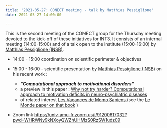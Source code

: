```yaml
---
title: '2021-05-27: CONECT meeting - talk by Matthias Pessiglione'
date: 2021-05-27 14:00:00

---
```


This is the second meeting of the CONECT group for the Thursday meeting devoted to the kick-off of these initiatives for INT3. It consists of an internal meeting (14:00-15:00) and of a talk open to the institute (15:00-16:00) by [Matthias Pessiglione (INSB)](https://insb.cnrs.fr/fr/personne/mathias-pessiglione).

<!--more-->


* 14:00 - 15:00  coordination on scientific perimeter & objectives

* 15:00 - 16:00 - scientific presentation by [Matthias Pessiglione (INSB)](https://insb.cnrs.fr/fr/personne/mathias-pessiglione) on his recent work :
  * ***"Computational approach to motivational disorders"***
  * a preview in this paper : [Why not try harder? Computational approach to motivation deficits in neuro-psychiatric diseases](https://academic.oup.com/brain/article/141/3/629/4675073)
  * of related interest [Les Vacances de Momo Sapiens ](https://www.odilejacob.fr/catalogue/sciences/neurosciences/vacances-de-momo-sapiens_9782738151742.php) (see the [Le Monde paper on that book](https://www.lemonde.fr/sciences/article/2021/05/25/nos-comportements-automatiques-constitutent-l-essentiel-de-nos-actions_6081429_1650684.html) )

*  Zoom link  https://univ-amu-fr.zoom.us/j/91200617032?pwd=WHRWNy9kNXoyQWZhUHMzS0RzSW1udz09
